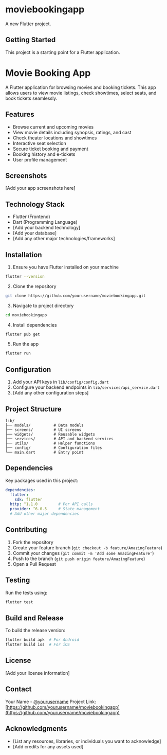 # moviebookingapp

A new Flutter project.

## Getting Started

This project is a starting point for a Flutter application.
# Movie Booking App

A Flutter application for browsing movies and booking tickets. This app allows users to view movie listings, check showtimes, select seats, and book tickets seamlessly.

## Features

- Browse current and upcoming movies
- View movie details including synopsis, ratings, and cast
- Check theater locations and showtimes
- Interactive seat selection
- Secure ticket booking and payment
- Booking history and e-tickets
- User profile management

## Screenshots

[Add your app screenshots here]

## Technology Stack

- Flutter (Frontend)
- Dart (Programming Language)
- [Add your backend technology]
- [Add your database]
- [Add any other major technologies/frameworks]

## Installation

1. Ensure you have Flutter installed on your machine
```bash
flutter --version
```

2. Clone the repository
```bash
git clone https://github.com/yourusername/moviebookingapp.git
```

3. Navigate to project directory
```bash
cd moviebookingapp
```

4. Install dependencies
```bash
flutter pub get
```

5. Run the app
```bash
flutter run
```

## Configuration

1. Add your API keys in `lib/config/config.dart`
2. Configure your backend endpoints in `lib/services/api_service.dart`
3. [Add any other configuration steps]

## Project Structure

```
lib/
├── models/          # Data models
├── screens/         # UI screens
├── widgets/         # Reusable widgets
├── services/        # API and backend services
├── utils/           # Helper functions
├── config/          # Configuration files
└── main.dart        # Entry point
```

## Dependencies

Key packages used in this project:

```yaml
dependencies:
  flutter:
    sdk: flutter
  http: ^1.1.0         # For API calls
  provider: ^6.0.5     # State management
  # Add other major dependencies
```

## Contributing

1. Fork the repository
2. Create your feature branch (`git checkout -b feature/AmazingFeature`)
3. Commit your changes (`git commit -m 'Add some AmazingFeature'`)
4. Push to the branch (`git push origin feature/AmazingFeature`)
5. Open a Pull Request

## Testing

Run the tests using:
```bash
flutter test
```

## Build and Release

To build the release version:

```bash
flutter build apk  # For Android
flutter build ios  # For iOS
```

## License

[Add your license information]

## Contact

Your Name - [@yourusername](https://twitter.com/yourusername)
Project Link: [https://github.com/yourusername/moviebookingapp](https://github.com/yourusername/moviebookingapp)

## Acknowledgments

- [List any resources, libraries, or individuals you want to acknowledge]
- [Add credits for any assets used]